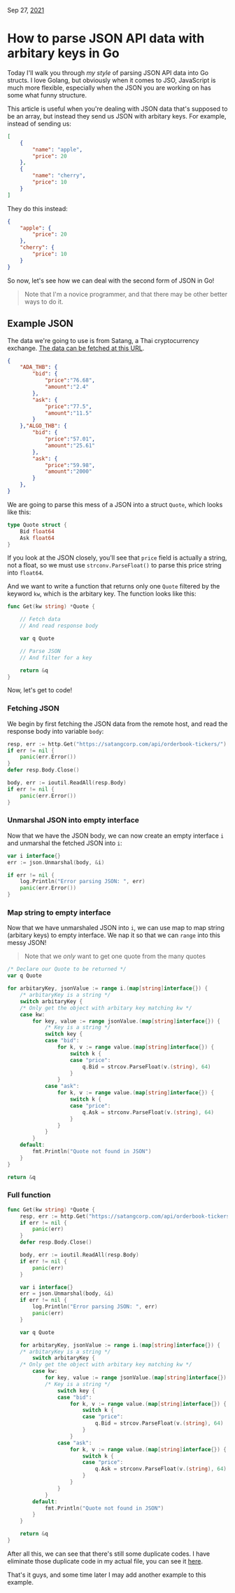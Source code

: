 Sep 27, [2021](/blog/2021)

# How to parse JSON API data with arbitary keys in Go

Today I'll walk you through _my style_ of parsing JSON API data into Go structs. I love Golang, but obviously when it comes to JSO, JavaScript is much more flexible, especially when the JSON you are working on has some what funny structure.

This article is useful when you're dealing with JSON data that's supposed to be an array, but instead they send us JSON with arbitary keys. For example, instead of sending us:

```json
[
    {
        "name": "apple",
        "price": 20
    },
    {
        "name": "cherry",
        "price": 10
    }
]
```

They do this instead:

```json
{
    "apple": {
        "price": 20
    },
    "cherry": {
        "price": 10
    }
}
```

So now, let's see how we can deal with the second form of JSON in Go!

> Note that I'm a novice programmer, and that there may be other better ways to do it.

## Example JSON

The data we're going to use is from Satang, a Thai cryptocurrency exchange. [The data can be fetched at this URL](https://bitkub.com/fetch/market/ticker/).

```json
{
    "ADA_THB": {
        "bid": {
            "price":"76.68",
            "amount":"2.4"
        },
        "ask": {
            "price":"77.5",
            "amount":"11.5"
        }
    },"ALGO_THB": {
        "bid": {
            "price":"57.01",
            "amount":"25.61"
        },
        "ask": {
            "price":"59.98",
            "amount":"2000"
        }
    },
}
```

We are going to parse this mess of a JSON into a struct `Quote`, which looks like this:

```go
type Quote struct {
    Bid float64
    Ask float64
}
```

If you look at the JSON closely, you'll see that `price` field is actually a string, not a float, so we must use `strconv.ParseFloat()` to parse this price string into `float64`.

And we want to write a function that returns only one `Quote` filtered by the keyword `kw`, which is the arbitary key. The function looks like this:

```go
func Get(kw string) *Quote {

    // Fetch data
    // And read response body

    var q Quote

    // Parse JSON
    // And filter for a key

    return &q
}
```

Now, let's get to code!

### Fetching JSON

We begin by first fetching the JSON data from the remote host, and read the response body into variable `body`:

```go
resp, err := http.Get("https://satangcorp.com/api/orderbook-tickers/")
if err != nil {
	panic(err.Error())
}
defer resp.Body.Close()

body, err := ioutil.ReadAll(resp.Body)
if err != nil {
	panic(err.Error())
}
```

### Unmarshal JSON into empty interface

Now that we have the JSON body, we can now create an empty interface `i` and unmarshal the fetched JSON into `i`:

```go
var i interface{}
err := json.Unmarshal(body, &i)

if err != nil {
	log.Println("Error parsing JSON: ", err)
	panic(err.Error())
}
```

### Map string to empty interface

Now that we have unmarshaled JSON into `i`, we can use map to map string (arbitary keys) to empty interface. We nap it so that we can `range` into this messy JSON!

> Note that we _only_ want to get one quote from the many quotes

```go
/* Declare our Quote to be returned */
var q Quote

for arbitaryKey, jsonValue := range i.(map[string]interface{}) {
    /* arbitaryKey is a string */
    switch arbitaryKey {
    /* Only get the object with arbitary key matching kw */
    case kw:
        for key, value := range jsonValue.(map[string]interface{}) {
            /* Key is a string */
            switch key {
            case "bid":
                for k, v := range value.(map[string]interface{}) {
                    switch k {
                    case "price":
                        q.Bid = strcov.ParseFloat(v.(string), 64)
                    }
                }
            case "ask":
                for k, v := range value.(map[string]interface{}) {
                    switch k {
                    case "price":
                        q.Ask = strconv.ParseFloat(v.(string), 64)
                    }
                }
            }
        }
    default:
        fmt.Println("Quote not found in JSON")
    }
}

return &q
```

### Full function

```go
func Get(kw string) *Quote {
    resp, err := http.Get("https://satangcorp.com/api/orderbook-tickers/")
    if err != nil {
	    panic(err)
    }
    defer resp.Body.Close()

    body, err := ioutil.ReadAll(resp.Body)
    if err != nil {
	    panic(err)
    }

    var i interface{}
    err = json.Unmarshal(body, &i)
    if err != nil {
	    log.Println("Error parsing JSON: ", err)
	    panic(err)
    }

    var q Quote

    for arbitaryKey, jsonValue := range i.(map[string]interface{}) {
    /* arbitaryKey is a string */
        switch arbitaryKey {
    /* Only get the object with arbitary key matching kw */
        case kw:
            for key, value := range jsonValue.(map[string]interface{}) {
            /* Key is a string */
                switch key {
                case "bid":
                    for k, v := range value.(map[string]interface{}) {
                        switch k {
                        case "price":
                            q.Bid = strcov.ParseFloat(v.(string), 64)
                        }
                    }
                case "ask":
                    for k, v := range value.(map[string]interface{}) {
                        switch k {
                        case "price":
                            q.Ask = strconv.ParseFloat(v.(string), 64)
                        }
                    }
                }
            }
        default:
            fmt.Println("Quote not found in JSON")
        }
    }

    return &q
}
```

After all this, we can see that there's still some duplicate codes. I have eliminate those duplicate code in my actual file, you can see it [here](https://github.com/artnoi43/fngobot/blob/main/fetch/satang/satang.go).

That's it guys, and some time later I may add another example to this example.

